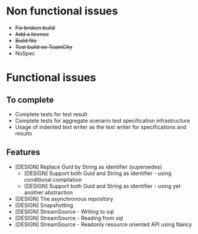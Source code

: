 # Non functional issues

- ~~Fix broken build~~
- ~~Add a license~~
- ~~Build file~~
- ~~Test build on TeamCity~~
- NuSpec

# Functional issues

## To complete

- Complete tests for test result
- Complete tests for aggregate scenario test specification infrastructure
- Usage of indented text writer as the text writer for specifications and results

## Features

- [DESIGN] Replace Guid by String as identifier (supersedes)
  - [DESIGN] Support both Guid and String as identifier - using conditional compilation
  - [DESIGN] Support both Guid and String as identifier - using yet another abstraction
- [DESIGN] The asynchronous repository
- [DESIGN] Snapshotting
- [DESIGN] StreamSource - Writing to sql
- [DESIGN] StreamSource - Reading from sql
- [DESIGN] StreamSource - Readonly resource oriented API using Nancy
